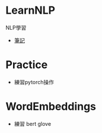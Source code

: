 # LearnNLP
NLP學習
+ [筆記](https://hackmd.io/Wds1JEs1Q1Cg8MJaR98nlg)
# Practice
+ 練習pytorch操作
# WordEmbeddings
+ 練習 bert glove
